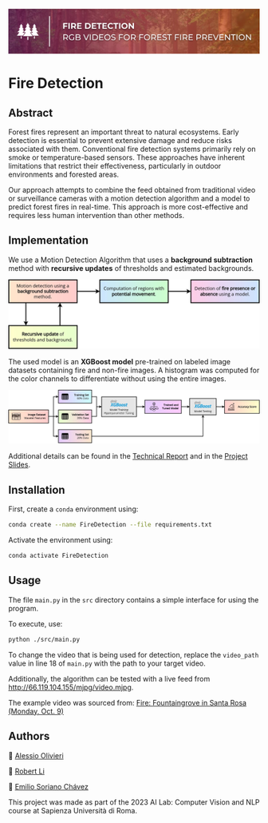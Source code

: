 ![Project Header](/figures/project_header.png)

# Fire Detection

## Abstract

Forest fires represent an important threat to natural ecosystems. Early
detection is essential to prevent extensive damage and reduce risks associated with them. Conventional
fire detection systems primarily rely on smoke or temperature-based sensors. These approaches have inherent limitations that restrict their effectiveness,
particularly in outdoor environments and forested areas.

Our approach attempts to combine the feed obtained from traditional video or surveillance cameras with
a motion detection algorithm and a model to predict forest fires in real-time. This approach is
more cost-effective and requires less human intervention than other methods.

## Implementation

We use a Motion Detection Algorithm that uses a **background subtraction** method with **recursive updates** of thresholds and estimated backgrounds.

![Motion Detection Algorithm](/figures/motion_detection_algorithm.png)

The used model is an **XGBoost model** pre-trained on labeled image datasets containing fire and non-fire images. A histogram was computed for the color channels to differentiate without using the entire images.

![Model Training](/figures/model_training.png)

Additional details can be found in the [Technical Report](/reports/Technical_Report.pdf) and in the [Project Slides](/reports/Project_Slides.pdf).

## Installation

First, create a `conda` environment using:

```sh
conda create --name FireDetection --file requirements.txt
```

Activate the environment using:

```sh
conda activate FireDetection
```

## Usage

The file `main.py` in the `src` directory contains a simple interface for using the program.

To execute, use:

```sh
python ./src/main.py
```

To change the video that is being used for detection, replace the `video_path` value in line 18 of `main.py` with the path to your target video.

Additionally, the algorithm can be tested with a live feed from http://66.119.104.155/mjpg/video.mjpg.

The example video was sourced from: [Fire: Fountaingrove in Santa Rosa (Monday, Oct. 9)](https://www.youtube.com/watch?v=TR-9IdfqaKY)

## Authors

:link: [Alessio Olivieri](https://github.com/Lexyo14)

:link: [Robert Li](https://github.com/mediolanum1)

:link: [Emilio Soriano Chávez](https://github.com/ami-sc)

This project was made as part of the 2023 AI Lab: Computer Vision and NLP course at Sapienza Università di Roma.
